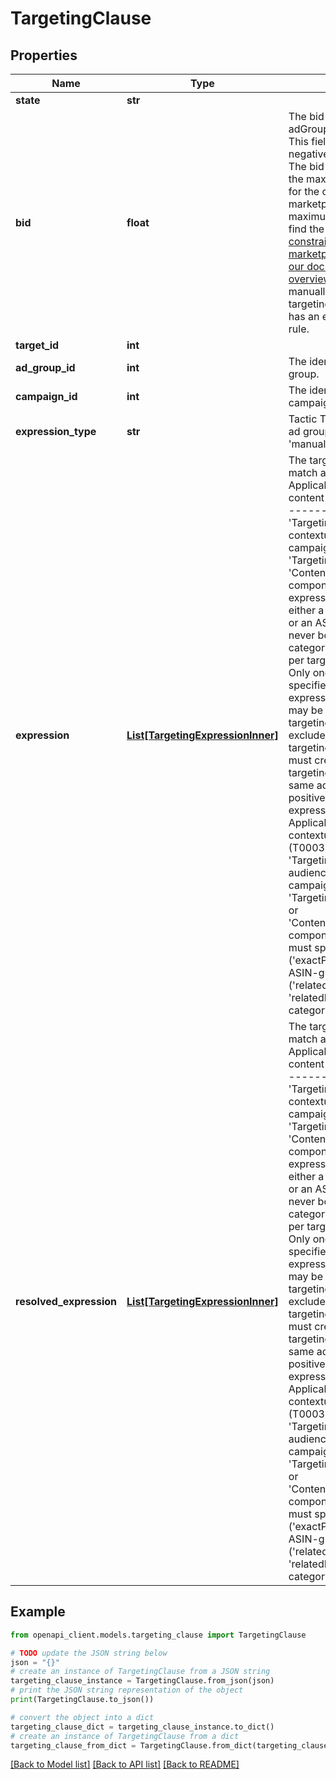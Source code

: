 # TargetingClause


## Properties

Name | Type | Description | Notes
------------ | ------------- | ------------- | -------------
**state** | **str** |  | [optional] 
**bid** | **float** | The bid will override the adGroup bid if specified. This field is not used for negative targeting clauses. The bid must be less than the maximum allowable bid for the campaign&#39;s marketplace; for a list of maximum allowable bids, find the [\&quot;Bid constraints by marketplace\&quot; table in our documentation overview](https://advertising.amazon.com/API/docs/en-us/concepts/limits#bid-constraints-by-marketplace). You cannot manually set a bid when the targeting clause&#39;s adGroup has an enabled optimization rule. | [optional] 
**target_id** | **int** |  | [optional] 
**ad_group_id** | **int** | The identifier of the ad group. | [optional] 
**campaign_id** | **int** | The identifier of the campaign. | [optional] 
**expression_type** | **str** | Tactic T00020 &amp; T00030 ad groups should use &#39;manual&#39; targeting. | [optional] 
**expression** | [**List[TargetingExpressionInner]**](TargetingExpressionInner.md) | The targeting expression to match against.  ------- Applicable to contextual or content targeting (T00020) ------- * A &#39;TargetingExpression&#39; in a contextual targeting campaign can contain &#39;TargetingPredicate&#39; or &#39;ContentTargetingPredicate&#39; components. * Contextual expressions must specify either a category predicate or an ASIN predicate, but never both. * Only one category may be specified per targeting expression. * Only one brand may be specified per targeting expression. * Only one asin may be specified per targeting expression. * To exclude a brand from a targeting expression you must create a negative targeting expression in the same ad group as the positive targeting expression.  ------- Applicable to audiences or contextual targeting (T00030) ------- * A &#39;TargetingExpression&#39; in a audiences or contextual campaign can contain &#39;TargetingPredicateNested&#39; or &#39;ContentTargetingPredicate&#39; components. * Expressions must specify ASIN-grain (&#39;exactProduct&#39;), manual ASIN-grain (&#39;relatedProducts&#39; or &#39;relatedProducts&#39;), or category-grain targeting. | [optional] 
**resolved_expression** | [**List[TargetingExpressionInner]**](TargetingExpressionInner.md) | The targeting expression to match against.  ------- Applicable to contextual or content targeting (T00020) ------- * A &#39;TargetingExpression&#39; in a contextual targeting campaign can contain &#39;TargetingPredicate&#39; or &#39;ContentTargetingPredicate&#39; components. * Contextual expressions must specify either a category predicate or an ASIN predicate, but never both. * Only one category may be specified per targeting expression. * Only one brand may be specified per targeting expression. * Only one asin may be specified per targeting expression. * To exclude a brand from a targeting expression you must create a negative targeting expression in the same ad group as the positive targeting expression.  ------- Applicable to audiences or contextual targeting (T00030) ------- * A &#39;TargetingExpression&#39; in a audiences or contextual campaign can contain &#39;TargetingPredicateNested&#39; or &#39;ContentTargetingPredicate&#39; components. * Expressions must specify ASIN-grain (&#39;exactProduct&#39;), manual ASIN-grain (&#39;relatedProducts&#39; or &#39;relatedProducts&#39;), or category-grain targeting. | [optional] 

## Example

```python
from openapi_client.models.targeting_clause import TargetingClause

# TODO update the JSON string below
json = "{}"
# create an instance of TargetingClause from a JSON string
targeting_clause_instance = TargetingClause.from_json(json)
# print the JSON string representation of the object
print(TargetingClause.to_json())

# convert the object into a dict
targeting_clause_dict = targeting_clause_instance.to_dict()
# create an instance of TargetingClause from a dict
targeting_clause_from_dict = TargetingClause.from_dict(targeting_clause_dict)
```
[[Back to Model list]](../README.md#documentation-for-models) [[Back to API list]](../README.md#documentation-for-api-endpoints) [[Back to README]](../README.md)


